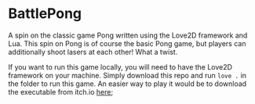 # BattlePong

A spin on the classic game Pong written using the Love2D framework and Lua. This spin on Pong is of course the basic Pong game, but players can additionally shoot lasers at each other! What a twist.

If you want to run this game locally, you will need to have the Love2D framework on your machine. Simply download this repo and run  `love .` in the folder to run this game. An easier way to play it would be to download the executable from itch.io [here](https://unsnughero.itch.io/battle-pong);
